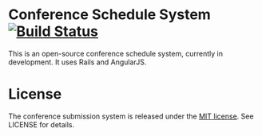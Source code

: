 # Conference Schedule System [![Build Status](https://snap-ci.com/marivb/schedule-site/branch/master/build_image)](https://snap-ci.com/marivb/schedule-site/branch/master)

This is an open-source conference schedule system, currently in development. It uses Rails and AngularJS.

# License

The conference submission system is released under the [MIT license](http://www.opensource.org/licenses/MIT). See LICENSE for details.
